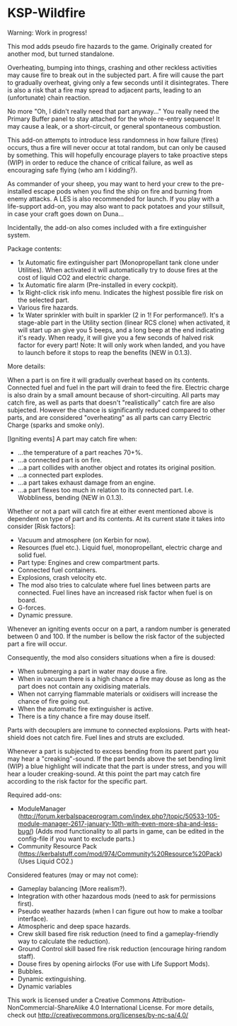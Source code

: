# KSP-Wildfire

Warning: Work in progress!


 This mod adds pseudo fire hazards to the game. Originally created for another mod, but turned standalone.

Overheating, bumping into things, crashing and other reckless activities may cause fire to break out in the subjected part. A fire will cause the part to gradually overheat, giving only a few seconds until it disintegrates. There is also a risk that a fire may spread to adjacent parts, leading to an (unfortunate) chain reaction.

No more "Oh, I didn't really need that part anyway..." You really need the Primary Buffer panel to stay attached for the whole re-entry sequence! It may cause a leak, or a short-circuit, or general spontaneous combustion.

This add-on attempts to introduce less randomness in how failure (fires) occurs, thus a fire will never occur at total random, but can only be caused by something. This will hopefully encourage players to take proactive steps (WIP) in order to reduce the chance of critical failure, as well as encouraging safe flying (who am I kidding?).

As commander of your sheep, you may want to herd your crew to the pre-installed escape pods when you find the ship on fire and burning from enemy attacks. A LES is also recommended for launch. If you play with a life-support add-on, you may also want to pack potatoes and your stillsuit, in case your craft goes down on Duna...

Incidentally, the add-on also comes included with a fire extinguisher system. 

Package contents:
- 1x Automatic fire extinguisher part (Monopropellant tank clone under Utilities). When activated it will automatically try to douse fires at the cost of liquid CO2 and electric charge.
- 1x Automatic fire alarm (Pre-installed in every cockpit).
- 1x Right-click risk info menu. Indicates the highest possible fire risk on the selected part.
- Various fire hazards.
- 1x Water sprinkler with built in sparkler (2 in 1! For performance!). It's a stage-able part in the Utility section (linear RCS clone) when activated, it will start up an give you 5 beeps, and a long beep at the end indicating it's ready. When ready, it will give you a few seconds of halved risk factor for every part! Note: It will only work when landed, and you have to launch before it stops to reap the benefits (NEW in 0.1.3).




More details:

When a part is on fire it will gradually overheat based on its contents. Connected fuel and fuel in the part will drain to feed the fire. Electric charge is also drain by a small amount because of short-circuiting. All parts may catch fire, as well as parts that doesn't "realistically" catch fire are also subjected. However the chance is significantly reduced compared to other parts, and are considered "overheating" as all parts can carry Electric Charge (sparks and smoke only).

[Igniting events] A part may catch fire when:

- ...the temperature of a part reaches 70+%.
- ...a connected part is on fire.
- ...a part collides with another object and rotates its original position.
- ...a connected part explodes.
- ...a part takes exhaust damage from an engine.
- ...a part flexes too much in relation to its connected part. I.e. Wobbliness, bending (NEW in 0.1.3).

Whether or not a part will catch fire at either event mentioned above is dependent on type of part and its contents. At its current state it takes into consider [Risk factors]:

- Vacuum and atmosphere (on Kerbin for now).
- Resources (fuel etc.). Liquid fuel, monopropellant, electric charge and solid fuel.
- Part type: Engines and crew compartment parts.
- Connected fuel containers.
- Explosions, crash velocity etc.
- The mod also tries to calculate where fuel lines between parts are connected. Fuel lines have an increased risk factor when fuel is on board.
- G-forces.
- Dynamic pressure.

Whenever an igniting events occur on a part, a random number is generated between 0 and 100. If the number is bellow the risk factor of the subjected part a fire will occur.

Consequently, the mod also considers situations when a fire is doused:

- When submerging a part in water may douse a fire.
- When in vacuum there is a high chance a fire may douse as long as the part does not contain any oxidising materials.
- When not carrying flammable materials or oxidisers will increase the chance of fire going out.
- When the automatic fire extinguisher is active.
- There is a tiny chance a fire may douse itself.

Parts with decouplers are immune to connected explosions. Parts with heat-shield does not catch fire. Fuel lines and struts are excluded.

Whenever a part is subjected to excess bending from its parent part you may hear a "creaking"-sound. If the part bends above the set bending limit (WIP) a blue highlight will indicate that the part is under stress, and you will hear a louder creaking-sound. At this point the part may catch fire according to the risk factor for the specific part.


Required add-ons:
- ModuleManager (http://forum.kerbalspaceprogram.com/index.php?/topic/50533-105-module-manager-2617-january-10th-with-even-more-sha-and-less-bug/) (Adds mod functionality to all parts in game, can be edited in the config-file if you want to exclude parts.)
- Community Resource Pack (https://kerbalstuff.com/mod/974/Community%20Resource%20Pack) (Uses Liquid CO2.)


Considered features (may or may not come):
- Gameplay balancing (More realism?).
- Integration with other hazardous mods (need to ask for permissions first).
- Pseudo weather hazards (when I can figure out how to make a toolbar interface).
- Atmospheric and deep space hazards.
- Crew skill based fire risk reduction (need to find a gameplay-friendly way to calculate the reduction).
- Ground Control skill based fire risk reduction (encourage hiring random staff).
- Douse fires by opening airlocks (For use with Life Support Mods).
- Bubbles.
- Dynamic extinguishing.
- Dynamic variables


This work is licensed under a Creative Commons Attribution-NonCommercial-ShareAlike 4.0 International License.
For more details, check out http://creativecommons.org/licenses/by-nc-sa/4.0/
